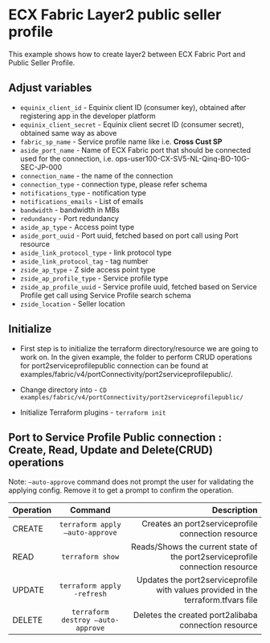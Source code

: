 # ECX Fabric Layer2 public seller profile

This example shows how to create layer2 between ECX Fabric Port and Public Seller Profile.

## Adjust variables
- `equinix_client_id` - Equinix client ID (consumer key), obtained after registering app in the developer platform
- `equinix_client_secret` - Equinix client secret ID (consumer secret), obtained same way as above
- `fabric_sp_name` - Service profile name like i.e. **Cross Cust SP**
- `aside_port_name` -  Name of ECX Fabric port that should be connected used for the connection, i.e. ops-user100-CX-SV5-NL-Qinq-BO-10G-SEC-JP-000
- `connection_name` - the name of the connection
- `connection_type` - connection type, please refer schema
- `notifications_type` - notification type
- `notifications_emails` - List of emails
- `bandwidth` - bandwidth in MBs
- `redundancy` - Port redundancy
- `aside_ap_type` - Access point type
- `aside_port_uuid` - Port uuid, fetched based on port call using Port resource
- `aside_link_protocol_type` - link protocol type
- `aside_link_protocol_tag` - tag number
- `zside_ap_type` - Z side access point type
- `zside_ap_profile_type` - Service profile type
- `zside_ap_profile_uuid` - Service profile uuid, fetched based on Service Profile get call using Service Profile search schema
- `zside_location` - Seller location

## Initialize
- First step is to initialize the terraform directory/resource we are going to work on.
  In the given example, the folder to perform CRUD operations for port2serviceprofilepublic connection can be found at examples/fabric/v4/portConnectivity/port2serviceprofilepublic/.

- Change directory into - `CD examples/fabric/v4/portConnectivity/port2serviceprofilepublic/`
- Initialize Terraform plugins - `terraform init`

## Port to Service Profile Public connection  : Create, Read, Update and Delete(CRUD) operations
Note: `–auto-approve` command does not prompt the user for validating the applying config. Remove it to get a prompt to confirm the operation.

| Operation |              Command              |                                                                       Description |
|:----------|:---------------------------------:|----------------------------------------------------------------------------------:|
| CREATE    |  `terraform apply –auto-approve`  |                                Creates an port2serviceprofile connection resource |
| READ      |         `terraform show`          |      Reads/Shows the current state of the port2serviceprofile connection resource |
| UPDATE    |    `terraform apply -refresh`     | Updates the port2serviceprofile with values provided in the terraform.tfvars file |
| DELETE    | `terraform destroy –auto-approve` |                              Deletes the created port2alibaba connection resource |
